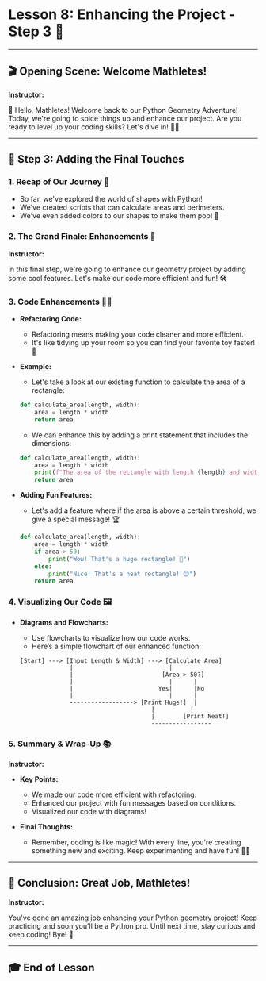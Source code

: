 # Lesson 8: Enhancing the Project - Step 3 🚀

---

## 🎬 Opening Scene: Welcome Mathletes!

**Instructor:**

👋 Hello, Mathletes! Welcome back to our Python Geometry Adventure! Today, we're going to spice things up and enhance our project. Are you ready to level up your coding skills? Let's dive in! 🏊‍♂️

---

## 🌟 Step 3: Adding the Final Touches

### 1. Recap of Our Journey 📜
- So far, we've explored the world of shapes with Python! 
- We've created scripts that can calculate areas and perimeters. 
- We've even added colors to our shapes to make them pop! 🌈

### 2. The Grand Finale: Enhancements 🎉

**Instructor:**

In this final step, we're going to enhance our geometry project by adding some cool features. Let's make our code more efficient and fun! 🛠️

### 3. Code Enhancements 🧑‍💻

- **Refactoring Code:**
  - Refactoring means making your code cleaner and more efficient. 
  - It's like tidying up your room so you can find your favorite toy faster! 🧸

- **Example:**
  - Let's take a look at our existing function to calculate the area of a rectangle:
  
  ```python
  def calculate_area(length, width):
      area = length * width
      return area
  ```
  - We can enhance this by adding a print statement that includes the dimensions:
  
  ```python
  def calculate_area(length, width):
      area = length * width
      print(f"The area of the rectangle with length {length} and width {width} is {area}.")
      return area
  ```

- **Adding Fun Features:**
  - Let's add a feature where if the area is above a certain threshold, we give a special message! 🏆
  
  ```python
  def calculate_area(length, width):
      area = length * width
      if area > 50:
          print("Wow! That's a huge rectangle! 🎉")
      else:
          print("Nice! That's a neat rectangle! 😊")
      return area
  ```

### 4. Visualizing Our Code 🖼️

- **Diagrams and Flowcharts:**
  - Use flowcharts to visualize how our code works.
  - Here’s a simple flowchart of our enhanced function:

  ```
  [Start] ---> [Input Length & Width] ---> [Calculate Area] 
                |                           |
                |                         [Area > 50?]
                |                           |      |
                |                        Yes|      |No
                |                           |      |
                ------------------> [Print Huge!]  |
                                       |          |
                                       |        [Print Neat!]
                                       -----------------
  ```

### 5. Summary & Wrap-Up 📚

**Instructor:**

- **Key Points:**
  - We made our code more efficient with refactoring.
  - Enhanced our project with fun messages based on conditions.
  - Visualized our code with diagrams!

- **Final Thoughts:**
  - Remember, coding is like magic! With every line, you're creating something new and exciting. Keep experimenting and have fun! 🎩✨

---

## 🎉 Conclusion: Great Job, Mathletes!

**Instructor:**

You've done an amazing job enhancing your Python geometry project! Keep practicing and soon you'll be a Python pro. Until next time, stay curious and keep coding! Bye! 👋

---

## 🎓 End of Lesson